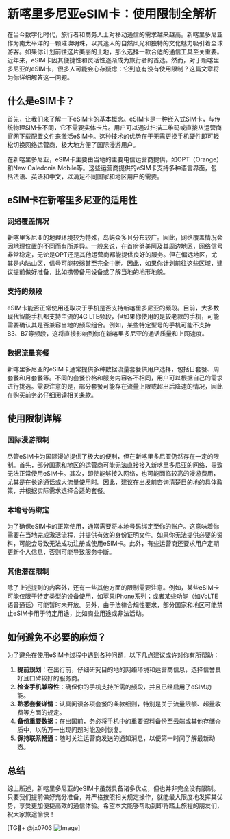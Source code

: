 # 新喀里多尼亚eSIM卡：使用限制全解析

在当今数字化时代，旅行者和商务人士对移动通信的需求越来越高。新喀里多尼亚作为南太平洋的一颗璀璨明珠，以其迷人的自然风光和独特的文化魅力吸引着全球游客。如果你计划前往这片美丽的土地，那么选择一款合适的通信工具至关重要。近年来，eSIM卡因其便捷性和灵活性逐渐成为旅行者的首选。然而，对于新喀里多尼亚的eSIM卡，很多人可能会心存疑虑：它到底有没有使用限制？这篇文章将为你详细解答这一问题。

## 什么是eSIM卡？

首先，让我们来了解一下eSIM卡的基本概念。eSIM卡是一种嵌入式SIM卡，与传统物理SIM卡不同，它不需要实体卡片。用户可以通过扫描二维码或直接从运营商官网下载配置文件来激活eSIM卡。这种技术的优势在于无需更换手机硬件即可轻松切换网络运营商，极大地方便了国际漫游用户。

在新喀里多尼亚，eSIM卡主要由当地的主要电信运营商提供，如OPT（Orange）和New Caledonia Mobile等。这些运营商提供的eSIM卡支持多种语言界面，包括法语、英语和中文，以满足不同国家和地区用户的需要。

## eSIM卡在新喀里多尼亚的适用性

### 网络覆盖情况

新喀里多尼亚的地理环境较为特殊，岛屿众多且分布较广。因此，网络覆盖情况会因地理位置的不同而有所差异。一般来说，在首府努美阿及其周边地区，网络信号非常稳定，无论是OPT还是其他运营商都能提供良好的服务。但在偏远地区，尤其是内陆山区，信号可能较弱甚至完全中断。因此，如果你计划前往这些区域，建议提前做好准备，比如携带备用设备或了解当地的地形地貌。

### 支持的频段

eSIM卡能否正常使用还取决于手机是否支持新喀里多尼亚的频段。目前，大多数现代智能手机都支持主流的4G LTE频段，但如果你使用的是较老款的手机，可能需要确认其是否兼容当地的频段组合。例如，某些特定型号的手机可能不支持B3、B7等频段，这将直接影响到你在新喀里多尼亚的通话质量和上网速度。

### 数据流量套餐

新喀里多尼亚的eSIM卡通常提供多种数据流量套餐供用户选择，包括日套餐、周套餐和月套餐等。不同的套餐价格和服务内容各不相同，用户可以根据自己的需求进行挑选。需要注意的是，部分套餐可能存在流量上限或超出后降速的情况，因此在购买前务必仔细阅读相关条款。

## 使用限制详解

### 国际漫游限制

尽管eSIM卡为国际漫游提供了极大的便利，但在新喀里多尼亚仍然存在一定的限制。首先，部分国家和地区的运营商可能无法直接接入新喀里多尼亚的网络，导致无法正常使用eSIM卡。其次，即使能够接入网络，也可能面临较高的漫游费用，尤其是在长途通话或大流量使用时。因此，建议在出发前咨询清楚目的地的具体政策，并根据实际需求选择合适的套餐。

### 本地号码绑定

为了确保eSIM卡的正常使用，通常需要将本地号码绑定至你的账户。这意味着你需要在当地完成激活流程，并提供有效的身份证明文件。如果你无法提供必要的资料，可能会导致无法成功注册或使用eSIM卡。此外，有些运营商还要求用户定期更新个人信息，否则可能导致服务中断。

### 其他潜在限制

除了上述提到的内容外，还有一些其他方面的限制需要注意。例如，某些eSIM卡可能仅限于特定类型的设备使用，如苹果iPhone系列；或者某些功能（如VoLTE语音通话）可能暂时未开放。另外，由于法律合规性要求，部分国家和地区可能禁止eSIM卡用于特定用途，比如商业用途或非法活动。

## 如何避免不必要的麻烦？

为了避免在使用eSIM卡过程中遇到各种问题，以下几点建议或许对你有所帮助：

1. **提前规划**：在出行前，仔细研究目的地的网络环境和运营商信息，选择信誉良好且口碑较好的服务商。
2. **检查手机兼容性**：确保你的手机支持所需的频段，并且已经启用了eSIM功能。
3. **熟悉套餐详情**：认真阅读各项套餐的条款细则，特别是关于流量限额、超量收费等方面的规定。
4. **备份重要数据**：在出国前，务必将手机中的重要资料备份至云端或其他存储介质中，以防万一出现问题时能及时恢复。
5. **保持联系畅通**：随时关注运营商发送的通知消息，以便第一时间了解最新动态。

## 总结

综上所述，新喀里多尼亚的eSIM卡虽然具备诸多优点，但也并非完全没有限制。只要我们提前做好充分准备，并严格按照相关规定操作，就能最大限度地发挥其优势，享受更加便捷高效的通信体验。希望本文能够帮助到即将踏上旅程的朋友们，祝大家旅途愉快！

[TG💪+ @jx0703 ![Image](https://github.com/user-attachments/assets/dbca1d08-cadb-493c-b0ec-ad6f7a83f270)]